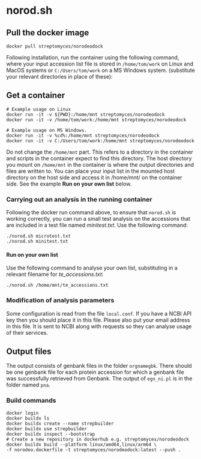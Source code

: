 # norod.sh

## Pull the docker image

~~~ {.sh}
docker pull streptomyces/norodeodock
~~~

Following installation, run the container using the following command, where
your input accession list file is stored in `/home/tom/work` on Linux and
MacOS systems or `C:/Users/tom/work` on a MS Windows system. (substitute your
relevant directories in place of these):

## Get a container

~~~ {.sh}
# Example usage on Linux
docker run -it -v ${PWD}:/home/mnt streptomyces/norodeodock
docker run -it -v /home/tom/work:/home/mnt streptomyces/norodeodock

# Example usage on MS Windows.
docker run -it -v %cd%:/home/mnt streptomyces/norodeodock
docker run -it -v C:/Users/tom/work:/home/mnt streptomyces/norodeodock
~~~

Do not change the `/home/mnt` part. This refers to a directory in the
container and scripts in the container expect to find this directory.
The host directory you mount on `/home/mnt` in the container is where
the output directories and files are written to. You can place your
input list in the mounted host directory on the host side and access
it in /home/mnt/ on the container side. See the example **Run on your
own list** below.

### Carrying out an analysis in the running container

Following the docker run command above, to ensure that `norod.sh`  is
working correctly, you can run a small test analysis on the accessions
that are included in a test file named *minitest.txt*. Use the
following command:

~~~ {.sh}
./norod.sh microtest.txt
./norod.sh minitest.txt
~~~

#### Run on your own list

Use the following command to analyse your own list, substituting in a
relevant filename for *te_accessions.txt*: 

~~~ {.sh}
./norod.sh /home/mnt/te_accessions.txt
~~~

### Modification of analysis parameters

Some configuration is read from the file `local.conf`. If you have a
NCBI API key then you should place it in this file. Please also put
your email address in this file. It is sent to NCBI along with requests
so they can analyse usage of their services.

## Output files

The output consists of genbank files in the folder `orgnamegbk`. There
should be one genbank file for each protein accession for which a
genbank file was successfully retrieved from Genbank. The output of
`egn_ni.pl` is in the folder named `pna`. 

### Build commands

~~~ 
docker login
docker buildx ls
docker buildx create --name strepbuilder
docker buildx use strepbuilder
docker buildx inspect --bootstrap
# Create a new repository in dockerhub e.g. streptomyces/norodeodock
docker buildx build --platform linux/amd64,linux/arm64 \
-f norodeo.dockerfile -t streptomyces/norodeodock:latest --push .
~~~



